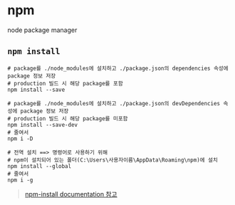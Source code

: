 # npm

node package manager

## `npm install`

```shell
# package를 ./node_modules에 설치하고 ./package.json의 dependencies 속성에 package 정보 저장
# production 빌드 시 해당 package를 포함
npm install --save

# package를 ./node_modules에 설치하고 ./package.json의 devDependencies 속성에 package 정보 저장
# production 빌드 시 해당 package를 미포함
npm install --save-dev
# 줄여서
npm i -D

# 전역 설치 ==> 명령어로 사용하기 위해
# npm이 설치되어 있는 폴더(C:\Users\사용자이름\AppData\Roaming\npm)에 설치
npm install --global
# 줄여서
npm i -g
```

> [npm-install documentation 참고](https://docs.npmjs.com/cli/install)
